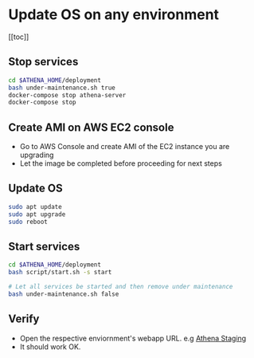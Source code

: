 # Update OS on any environment

[[toc]]

## Stop services
```bash
cd $ATHENA_HOME/deployment
bash under-maintenance.sh true
docker-compose stop athena-server
docker-compose stop
```

## Create AMI on AWS EC2 console

- Go to AWS Console and create AMI of the EC2 instance you are upgrading
- Let the image be completed before proceeding for next steps

## Update OS
```bash
sudo apt update
sudo apt upgrade
sudo reboot
```

## Start services
```bash
cd $ATHENA_HOME/deployment
bash script/start.sh -s start

# Let all services be started and then remove under maintenance
bash under-maintenance.sh false
```

## Verify
- Open the respective enviornment's webapp URL. e.g [Athena Staging](https://athena2.clariusgroup.com)
- It should work OK.
